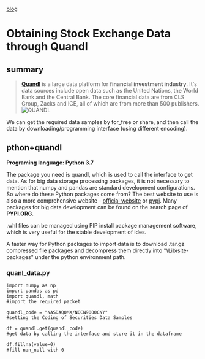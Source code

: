 [blog](https://kawchu.github.io/page_en)



# **Obtaining Stock Exchange Data through Quandl**


## summary

> [**Quandl**](https://www.quandl.com/) is a large data platform for **financial investment industry**. It's data sources include open data such as the United Nations, the World Bank and the Central Bank. The core financial data are from CLS Group, Zacks and ICE, all of which are from more than 500 publishers.
![QUANDL](https://www.egouz.com/uploadfile/2017/0919/20170919091540902166.jpg)

We can get the required data samples by for_free or share, and then call the data by downloading/programming interface (using different encoding).

## pthon+quandl

**Programing language: Python 3.7**

The package you need is quandl, which is used to call the interface to get data. As for big data storage processing packages, it is not necessary to mention that numpy and pandas are standard development configurations. So where do these Python packages come from? The best website to use is also a more comprehensive website - [official website](https://www.quandl.com/tools/python) or [pypi](https://pypi.org/search/?q=quandl). Many packages for big data development can be found on the search page of **PYPI.ORG**.

.whl files can be managed using PIP install package management software, which is very useful for the stable development of ides.

A faster way for Python packages to import data is to download .tar.gz compressed file packages and decompress them directly into "\Lib\site-packages" under the python environment path.

### quanl_data.py
```
import numpy as np 
import pandas as pd
import quandl, math
#import the required packet

quandl_code = "NASDAQOMX/NQCN9000CNY"
#setting the Coding of Securities Data Samples

df = quandl.get(quandl_code)
#get data by calling the interface and store it in the dataframe

df.fillna(value=0)
#fill nan_null with 0
```

